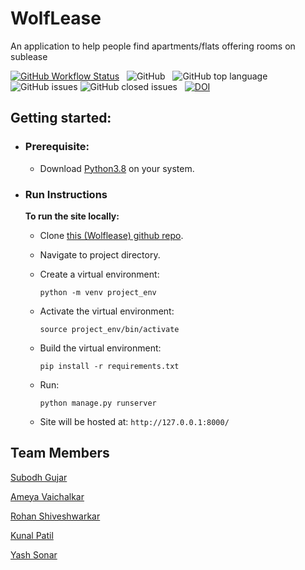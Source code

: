 # WolfLease

An application to help people find apartments/flats offering rooms on sublease

<a href="https://github.com/subodh30/WolfLease/actions">![GitHub Workflow Status](https://img.shields.io/github/workflow/status/subodh30/WolfLease/Django%20CI)</a>&nbsp;&nbsp; ![GitHub](https://img.shields.io/github/license/subodh30/WolfLease)&nbsp;&nbsp; ![GitHub top language](https://img.shields.io/github/languages/top/subodh30/WolfLease)&nbsp;&nbsp; ![GitHub issues](https://img.shields.io/github/issues/subodh30/WolfLease) ![GitHub closed issues](https://img.shields.io/github/issues-closed/subodh30/WolfLease)&nbsp;&nbsp; [![DOI](https://zenodo.org/badge/541323333.svg)](https://zenodo.org/badge/latestdoi/541323333)
 

## Getting started:

  - ### Prerequisite:
      - Download [Python3.8](https://www.python.org/downloads/) on your system.

  - ### Run Instructions

     **To run the site locally:**

     - Clone [this (Wolflease) github repo](https://github.com/subodh30/WolfLease).

     - Navigate to project directory.

     - Create a virtual environment:

        `python -m venv project_env`
    
     - Activate the virtual environment: 

        `source project_env/bin/activate`
    
     - Build the virtual environment:

        `pip install -r requirements.txt`

        
  
     - Run:
     
        `python manage.py runserver`

     - Site will be hosted at:
       `http://127.0.0.1:8000/`


## Team Members
[Subodh Gujar](https://github.com/subodh30)

[Ameya Vaichalkar](https://github.com/ameyagv)

[Rohan Shiveshwarkar](https://github.com/RoninS28)

[Kunal Patil](https://github.com/kunalpatil1810)

[Yash Sonar](https://github.com/Yash-567)
